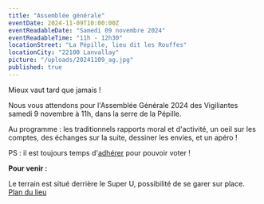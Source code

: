 ```yaml
---
title: "Assemblée générale"
eventDate: 2024-11-09T10:00:00Z
eventReadableDate: "Samedi 09 novembre 2024"
eventReadableTime: "11h - 12h30"
locationStreet: "La Pépille, lieu dit les Rouffes"
locationCity: "22100 Lanvallay"
picture: "/uploads/20241109_ag.jpg"
published: true
---
```



Mieux vaut tard que jamais ! 

Nous vous attendons pour l'Assemblée Générale 2024 des Vigiliantes samedi 9 novembre à 11h, dans la serre de la Pépille.

<!--more-->

Au programme : les traditionnels rapports moral et d'activité, un oeil sur les comptes, des échanges sur la suite, dessiner les envies, et un apéro !

PS : il est toujours temps d'[adhérer](https://www.vigiliantes.fr/pages/adherer/) pour pouvoir voter !


**Pour venir :**

Le terrain est situé derrière le Super U, possibilité de se garer sur place.
[Plan du lieu](https://www.openstreetmap.org/#map=17/48.44885/-2.01522&layers=N)
